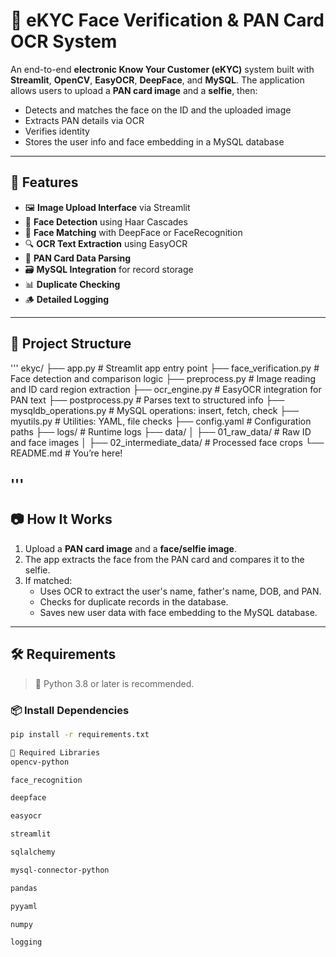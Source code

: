 # 🧾 eKYC Face Verification & PAN Card OCR System

An end-to-end **electronic Know Your Customer (eKYC)** system built with **Streamlit**, **OpenCV**, **EasyOCR**, **DeepFace**, and **MySQL**. The application allows users to upload a **PAN card image** and a **selfie**, then:
- Detects and matches the face on the ID and the uploaded image
- Extracts PAN details via OCR
- Verifies identity
- Stores the user info and face embedding in a MySQL database

---

## 🚀 Features

- 🖼️ **Image Upload Interface** via Streamlit
- 🧠 **Face Detection** using Haar Cascades
- 👥 **Face Matching** with DeepFace or FaceRecognition
- 🔍 **OCR Text Extraction** using EasyOCR
- 🧾 **PAN Card Data Parsing**
- 🗃️ **MySQL Integration** for record storage
- 📊 **Duplicate Checking**
- 🪵 **Detailed Logging**

---

## 📂 Project Structure
'''
ekyc/
├── app.py # Streamlit app entry point
├── face_verification.py # Face detection and comparison logic
├── preprocess.py # Image reading and ID card region extraction
├── ocr_engine.py # EasyOCR integration for PAN text
├── postprocess.py # Parses text to structured info
├── mysqldb_operations.py # MySQL operations: insert, fetch, check
├── myutils.py # Utilities: YAML, file checks
├── config.yaml # Configuration paths
├── logs/ # Runtime logs
├── data/
│ ├── 01_raw_data/ # Raw ID and face images
│ ├── 02_intermediate_data/ # Processed face crops
└── README.md # You’re here!

'''
---

## 📷 How It Works

1. Upload a **PAN card image** and a **face/selfie image**.
2. The app extracts the face from the PAN card and compares it to the selfie.
3. If matched:
   - Uses OCR to extract the user's name, father's name, DOB, and PAN.
   - Checks for duplicate records in the database.
   - Saves new user data with face embedding to the MySQL database.

---

## 🛠️ Requirements

> 📌 Python 3.8 or later is recommended.

### 📦 Install Dependencies

```bash
pip install -r requirements.txt

🐍 Required Libraries
opencv-python

face_recognition

deepface

easyocr

streamlit

sqlalchemy

mysql-connector-python

pandas

pyyaml

numpy

logging